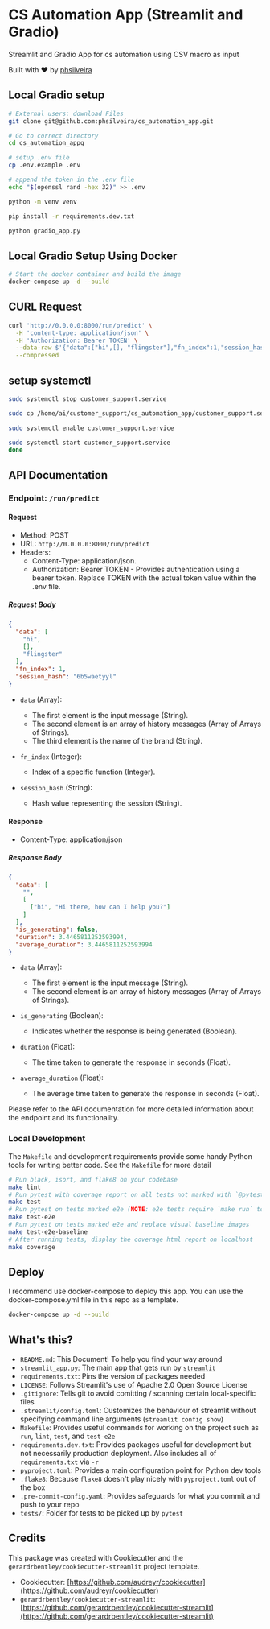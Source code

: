 # CS Automation App (Streamlit and Gradio)

Streamlit and Gradio App for cs automation using CSV macro as input

Built with ❤️ by [phsilveira](https://github.com/phsilveira)

## Local Gradio setup
```sh
# External users: download Files
git clone git@github.com:phsilveira/cs_automation_app.git

# Go to correct directory
cd cs_automation_appq

# setup .env file
cp .env.example .env

# append the token in the .env file
echo "$(openssl rand -hex 32)" >> .env

python -m venv venv

pip install -r requirements.dev.txt

python gradio_app.py
```

## Local Gradio Setup Using Docker
```sh
# Start the docker container and build the image
docker-compose up -d --build
```

## CURL Request
```sh
curl 'http://0.0.0.0:8000/run/predict' \
  -H 'content-type: application/json' \
  -H 'Authorization: Bearer TOKEN' \
  --data-raw $'{"data":["hi",[], "flingster"],"fn_index":1,"session_hash":"6b5waetyyl"}' \
  --compressed
```

## setup systemctl
```sh
sudo systemctl stop customer_support.service

sudo cp /home/ai/customer_support/cs_automation_app/customer_support.service /etc/systemd/system/

sudo systemctl enable customer_support.service

sudo systemctl start customer_support.service
done
```


## API Documentation

### Endpoint: `/run/predict`

#### Request

- Method: POST
- URL: `http://0.0.0.0:8000/run/predict`
- Headers:
  - Content-Type: application/json.
  - Authorization: Bearer TOKEN - Provides authentication using a bearer token. Replace TOKEN with the actual token value within the .env file.


##### Request Body

```json
{
  "data": [
    "hi",
    [],
    "flingster"
  ],
  "fn_index": 1,
  "session_hash": "6b5waetyyl"
}
```

- `data` (Array):
  - The first element is the input message (String).
  - The second element is an array of history messages (Array of Arrays of Strings).
  - The third element is the name of the brand (String).

- `fn_index` (Integer):
  - Index of a specific function (Integer).

- `session_hash` (String):
  - Hash value representing the session (String).

#### Response

- Content-Type: application/json

##### Response Body

```json
{
  "data": [
    "",
    [
      ["hi", "Hi there, how can I help you?"]
    ]
  ],
  "is_generating": false,
  "duration": 3.4465811252593994,
  "average_duration": 3.4465811252593994
}
```

- `data` (Array):
  - The first element is the input message (String).
  - The second element is an array of history messages (Array of Arrays of Strings).

- `is_generating` (Boolean):
  - Indicates whether the response is being generated (Boolean).

- `duration` (Float):
  - The time taken to generate the response in seconds (Float).

- `average_duration` (Float):
  - The average time taken to generate the response in seconds (Float).

Please refer to the API documentation for more detailed information about the endpoint and its functionality.


### Local Development

The `Makefile` and development requirements provide some handy Python tools for writing better code.
See the `Makefile` for more detail

```sh
# Run black, isort, and flake8 on your codebase
make lint
# Run pytest with coverage report on all tests not marked with `@pytest.mark.e2e`
make test
# Run pytest on tests marked e2e (NOTE: e2e tests require `make run` to be running in a separate terminal)
make test-e2e
# Run pytest on tests marked e2e and replace visual baseline images
make test-e2e-baseline
# After running tests, display the coverage html report on localhost
make coverage
```
## Deploy

I recommend use docker-compose to deploy this app. You can use the docker-compose.yml file in this repo as a template.
  
```sh
docker-compose up -d --build
```

## What's this?

- `README.md`: This Document! To help you find your way around
- `streamlit_app.py`: The main app that gets run by [`streamlit`](https://docs.streamlit.io/)
- `requirements.txt`: Pins the version of packages needed
- `LICENSE`: Follows Streamlit's use of Apache 2.0 Open Source License
- `.gitignore`: Tells git to avoid comitting / scanning certain local-specific files
- `.streamlit/config.toml`: Customizes the behaviour of streamlit without specifying command line arguments (`streamlit config show`)
- `Makefile`: Provides useful commands for working on the project such as `run`, `lint`, `test`, and `test-e2e`
- `requirements.dev.txt`: Provides packages useful for development but not necessarily production deployment. Also includes all of `requirements.txt` via `-r`
- `pyproject.toml`: Provides a main configuration point for Python dev tools
- `.flake8`: Because `flake8` doesn't play nicely with `pyproject.toml` out of the box
- `.pre-commit-config.yaml`: Provides safeguards for what you commit and push to your repo
- `tests/`: Folder for tests to be picked up by `pytest`

## Credits

This package was created with Cookiecutter and the `gerardrbentley/cookiecutter-streamlit` project template.

- Cookiecutter: [https://github.com/audreyr/cookiecutter](https://github.com/audreyr/cookiecutter)
- `gerardrbentley/cookiecutter-streamlit`: [https://github.com/gerardrbentley/cookiecutter-streamlit](https://github.com/gerardrbentley/cookiecutter-streamlit)
